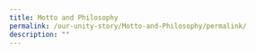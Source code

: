 ```yaml
---
title: Motto and Philosophy
permalink: /our-unity-story/Motto-and-Philosophy/permalink/
description: ""
---
```

